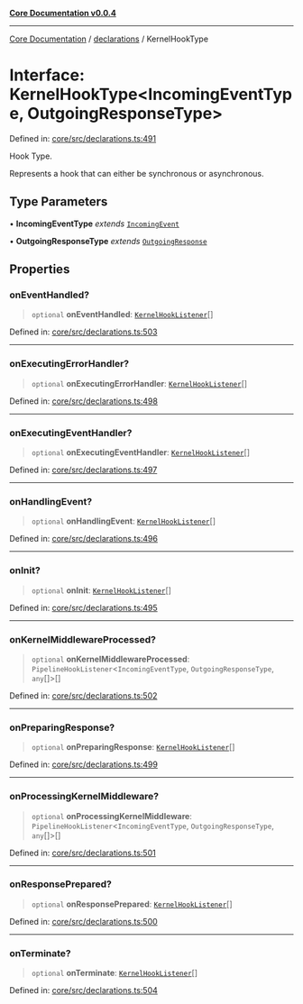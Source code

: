 [**Core Documentation v0.0.4**](../../README.md)

***

[Core Documentation](../../modules.md) / [declarations](../README.md) / KernelHookType

# Interface: KernelHookType\<IncomingEventType, OutgoingResponseType\>

Defined in: [core/src/declarations.ts:491](https://github.com/stonemjs/core/blob/4b1b931e44a5db2600109fa7ae2a8b532ed77730/src/declarations.ts#L491)

Hook Type.

Represents a hook that can either be synchronous or asynchronous.

## Type Parameters

• **IncomingEventType** *extends* [`IncomingEvent`](../../events/IncomingEvent/classes/IncomingEvent.md)

• **OutgoingResponseType** *extends* [`OutgoingResponse`](../../events/OutgoingResponse/classes/OutgoingResponse.md)

## Properties

### onEventHandled?

> `optional` **onEventHandled**: [`KernelHookListener`](../type-aliases/KernelHookListener.md)[]

Defined in: [core/src/declarations.ts:503](https://github.com/stonemjs/core/blob/4b1b931e44a5db2600109fa7ae2a8b532ed77730/src/declarations.ts#L503)

***

### onExecutingErrorHandler?

> `optional` **onExecutingErrorHandler**: [`KernelHookListener`](../type-aliases/KernelHookListener.md)[]

Defined in: [core/src/declarations.ts:498](https://github.com/stonemjs/core/blob/4b1b931e44a5db2600109fa7ae2a8b532ed77730/src/declarations.ts#L498)

***

### onExecutingEventHandler?

> `optional` **onExecutingEventHandler**: [`KernelHookListener`](../type-aliases/KernelHookListener.md)[]

Defined in: [core/src/declarations.ts:497](https://github.com/stonemjs/core/blob/4b1b931e44a5db2600109fa7ae2a8b532ed77730/src/declarations.ts#L497)

***

### onHandlingEvent?

> `optional` **onHandlingEvent**: [`KernelHookListener`](../type-aliases/KernelHookListener.md)[]

Defined in: [core/src/declarations.ts:496](https://github.com/stonemjs/core/blob/4b1b931e44a5db2600109fa7ae2a8b532ed77730/src/declarations.ts#L496)

***

### onInit?

> `optional` **onInit**: [`KernelHookListener`](../type-aliases/KernelHookListener.md)[]

Defined in: [core/src/declarations.ts:495](https://github.com/stonemjs/core/blob/4b1b931e44a5db2600109fa7ae2a8b532ed77730/src/declarations.ts#L495)

***

### onKernelMiddlewareProcessed?

> `optional` **onKernelMiddlewareProcessed**: `PipelineHookListener`\<`IncomingEventType`, `OutgoingResponseType`, `any`[]\>[]

Defined in: [core/src/declarations.ts:502](https://github.com/stonemjs/core/blob/4b1b931e44a5db2600109fa7ae2a8b532ed77730/src/declarations.ts#L502)

***

### onPreparingResponse?

> `optional` **onPreparingResponse**: [`KernelHookListener`](../type-aliases/KernelHookListener.md)[]

Defined in: [core/src/declarations.ts:499](https://github.com/stonemjs/core/blob/4b1b931e44a5db2600109fa7ae2a8b532ed77730/src/declarations.ts#L499)

***

### onProcessingKernelMiddleware?

> `optional` **onProcessingKernelMiddleware**: `PipelineHookListener`\<`IncomingEventType`, `OutgoingResponseType`, `any`[]\>[]

Defined in: [core/src/declarations.ts:501](https://github.com/stonemjs/core/blob/4b1b931e44a5db2600109fa7ae2a8b532ed77730/src/declarations.ts#L501)

***

### onResponsePrepared?

> `optional` **onResponsePrepared**: [`KernelHookListener`](../type-aliases/KernelHookListener.md)[]

Defined in: [core/src/declarations.ts:500](https://github.com/stonemjs/core/blob/4b1b931e44a5db2600109fa7ae2a8b532ed77730/src/declarations.ts#L500)

***

### onTerminate?

> `optional` **onTerminate**: [`KernelHookListener`](../type-aliases/KernelHookListener.md)[]

Defined in: [core/src/declarations.ts:504](https://github.com/stonemjs/core/blob/4b1b931e44a5db2600109fa7ae2a8b532ed77730/src/declarations.ts#L504)
